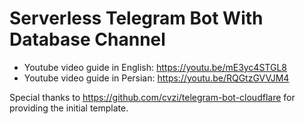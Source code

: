 # Serverless Telegram Bot With Database Channel
- Youtube video guide in English: https://youtu.be/mE3yc4STGL8
- Youtube video guide in Persian: https://youtu.be/RQGtzGVVJM4

Special thanks to https://github.com/cvzi/telegram-bot-cloudflare for providing the initial template.
